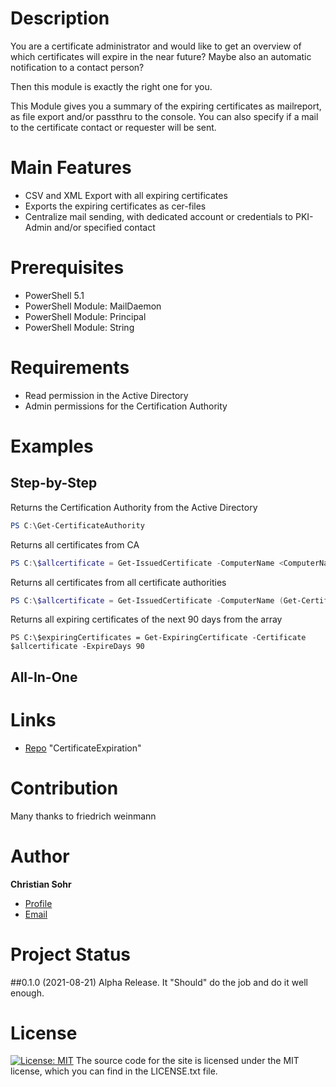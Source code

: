 # Description
You are a certificate administrator and would like to get an overview of which certificates will expire in the near future?
Maybe also an automatic notification to a contact person?

Then this module is exactly the right one for you.

This Module gives you a summary of the expiring certificates as mailreport, as file export and/or passthru to the console.
You can also specify if a mail to the certificate contact or requester will be sent.

# Main Features
- CSV and XML Export with all expiring certificates
- Exports the expiring certificates as cer-files
- Centralize mail sending, with dedicated account or credentials to PKI-Admin and/or specified contact

# Prerequisites
- PowerShell 5.1
- PowerShell Module: MailDaemon
- PowerShell Module: Principal
- PowerShell Module: String

# Requirements
- Read permission in the Active Directory
- Admin permissions for the Certification Authority

# Examples
## Step-by-Step
Returns the Certification Authority from the Active Directory
```powershell
PS C:\Get-CertificateAuthority
```
Returns all certificates from CA <ComputerName>
```powershell
PS C:\$allcertificate = Get-IssuedCertificate -ComputerName <ComputerName>
```
Returns all certificates from all certificate authorities
```powershell
PS C:\$allcertificate = Get-IssuedCertificate -ComputerName (Get-CertificateAuthority)
```
Returns all expiring certificates of the next 90 days from the array
```
PS C:\$expiringCertificates = Get-ExpiringCertificate -Certificate $allcertificate -ExpireDays 90
```
## All-In-One

# Links

- [Repo](https://github.com/mischka83/CertificateExpiration) "CertificateExpiration"

# Contribution

Many thanks to friedrich weinmann

# Author
**Christian Sohr**

- [Profile](https://github.com/mischka83 "Christian Sohr")
- [Email](mailto:csohr@gmx.de?subject=Hi "Hi!")

# Project Status
##0.1.0 (2021-08-21)
Alpha Release. It "Should" do the job and do it well enough.

# License
[![License: MIT](https://img.shields.io/badge/License-MIT-yellow.svg)](https://opensource.org/licenses/MIT)
The source code for the site is licensed under the MIT license, which you can find in the LICENSE.txt file.

